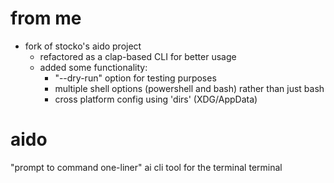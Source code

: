 # from me
- fork of stocko's aido project
    - refactored as a clap-based CLI for better usage
    - added some functionality:
        - "--dry-run" option for testing purposes
        - multiple shell options (powershell and bash) rather than just bash
        - cross platform config using 'dirs' (XDG/AppData)

# aido
"prompt to command one-liner" ai cli tool for the terminal terminal

